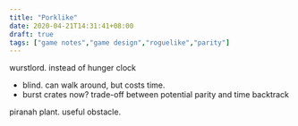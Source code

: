 ```yaml
---
title: "Porklike"
date: 2020-04-21T14:31:41+08:00
draft: true
tags: ["game notes","game design","roguelike","parity"]
---
```


wurstlord. instead of hunger clock
- blind. can walk around, but costs time.
- burst crates now? trade-off between potential parity and time backtrack

piranah plant. useful obstacle.

